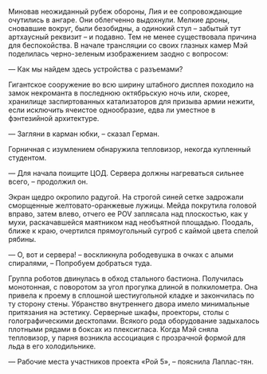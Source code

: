 Миновав неожиданный рубеж обороны, Лия и ее сопровождающие очутились в ангаре. Они облегченно выдохнули. Мелкие дроны, сновавшие вокруг, были безобидны, а одинокий стул – забытый тут артхаусный реквизит – и подавно. Тем не менее существовала причина для беспокойства. В начале трансляции со своих глазных камер Мэй поделилась черно-зеленым изображением заодно с вопросом:

— Как мы найдем здесь устройства с разъемами? 

Гигантское сооружение во всю ширину штабного дисплея походило на замок некроманта в последнюю октябрьскую ночь или, скорее, хранилище заспиртованных катализаторов для призыва армии нежити, если исключить ячеистое однообразие, едва ли уместное в фэнтезийной архитектуре.

— Загляни в карман юбки, – сказал Герман.

Горничная с изумлением обнаружила тепловизор, некогда купленный студентом.  

— Для начала поищите ЦОД. Сервера должны нагреваться сильнее всего, – продолжил он.

Экран щедро окропило радугой. На строгой синей сетке задрожали сморщенные желтовато-оранжевые лужицы. Мейда покрутила головой вправо, затем влево, отчего ее POV заплясала над плоскостью, как у мухи, раскачавшейся маятником над необъятной площадью. Поодаль, ближе к краю, очертился прямоугольный сугроб с каймой цвета спелой рябины.

— О, вот и сервера! – воскликнула рободевушка в очках с алыми спиралями, – Попробуем добраться туда.

Группа роботов двинулась в обход стального бастиона. Получилась монотонная, с поворотом за угол прогулка длиной в полкилометра. Она привела к проему в сплошной шестиугольной кладке и закончилась по ту сторону стены. Убранство внутреннего двора имело минимальные притязания на эстетику. Серверные шкафы, проекторы, столы с голографическими десктопами. Всякого рода оборудование задыхалось плотными рядами в боксах из плексигласа. Когда Мэй сняла тепловизор, у парня возникла ассоциация с прозрачной формой для льда в его холодильнике.

— Рабочие места участников проекта «Рой 5», – пояснила Лаплас-тян.